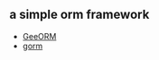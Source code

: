 ## a simple orm framework
- [GeeORM](https://geektutu.com/post/geeorm.html)
- [gorm](https://github.com/go-gorm/gorm)